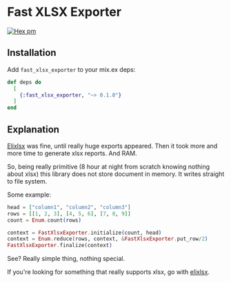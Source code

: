 # Fast XLSX Exporter

[![Hex pm](https://img.shields.io/hexpm/v/fast_xlsx_exporter.svg?style=flat)](https://hex.pm/packages/fast_xlsx_exporter)

## Installation

Add `fast_xlsx_exporter` to your mix.ex deps:

```elixir
def deps do
  [
    {:fast_xlsx_exporter, "~> 0.1.0"}
  ]
end
```

## Explanation

[Elixlsx](https://github.com/xou/elixlsx) was fine, until really huge exports appeared. Then it took more and more time to generate xlsx reports. And RAM.

So, being really primitive (8 hour at night from scratch knowing nothing about xlsx) this library does not store document in memory. It writes straight to file system.

Some example:
```elixir
head = ["column1", "column2", "column3"]
rows = [[1, 2, 3], [4, 5, 6], [7, 8, 9]]
count = Enum.count(rows)

context = FastXlsxExporter.initialize(count, head)
context = Enum.reduce(rows, context, &FastXlsxExporter.put_row/2)
FastXlsxExporter.finalize(context)
```

See? Really simple thing, nothing special.

If you're looking for something that really supports xlsx, go with [elixlsx](https://github.com/xou/elixlsx).
